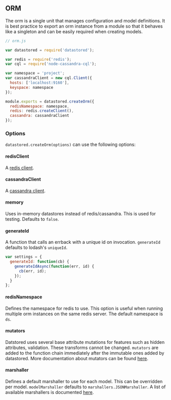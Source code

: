 ## ORM

The orm is a single unit that manages configuration and model definitions. It is best practice to export an orm instance from a module so that it behaves like a singleton and can be easily required when creating models.

```js
// orm.js

var datastored = require('datastored');

var redis = require('redis');
var cql = require('node-cassandra-cql');

var namespace = 'project';
var cassandraClient = new cql.Client({
  hosts: ['localhost:9160'],
  keyspace: namespace
});

module.exports = datastored.createOrm({
  redisNamespace: namespace,
  redis: redis.createClient(),
  cassandra: cassandraClient
});
```

### Options

`datastored.createOrm(options)` can use the following options:

#### redisClient

A [redis client](https://github.com/mranney/node_redis).

#### cassandraClient

A [cassandra client](https://github.com/jorgebay/node-cassandra-cql).

#### memory

Uses in-memory datastores instead of redis/cassandra. This is used for testing. Defaults to `false`.

#### generateId

A function that calls an errback with a unique id on invocation. `generateId` defaults to lodash's `uniqueId`.

```js
var settings = {
  generateId: function(cb) {
    generateIdAsync(function(err, id) {
      cb(err, id);
    });
  }
};
```

#### redisNamespace

Defines the namespace for redis to use. This option is useful when running multiple orm instances on the same redis server. The default namespace is `ds`.

#### mutators

Datstored uses several base attribute mutations for features such as hidden attributes, validation. These transforms cannot be changed. `mutators` are added to the function chain immediately after the immutable ones added by datastored. More documentation about mutators can be found [here](mutators.md).

#### marshaller

Defines a default marshaller to use for each model. This can be overridden per model. `modelMarshaller` defaults to `marshallers.JSONMarshaller`. A list of available marshallers is documented [here](marshallers.md).
